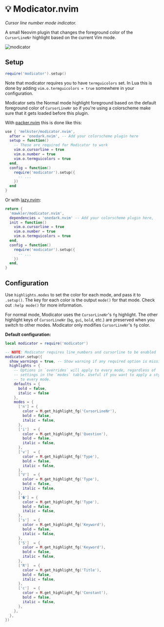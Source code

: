 # 💡 Modicator.nvim

_Cursor line number mode indicator._

A small Neovim plugin that changes the foreground color of the `CursorLineNr` highlight based on the current Vim mode.

![modicator](https://user-images.githubusercontent.com/15816726/194103616-5fb6d1d3-5049-43cd-83da-20ed0c207d42.gif)

## Setup

```lua
require('modicator').setup()
```

Note that modicator requires you to have `termguicolors` set. In Lua this is done by adding `vim.o.termguicolors = true` somewhere in your configuration.

Modicator sets the Normal mode highlight foreground based on the default foreground color of `CursorLineNr` so if you're using a colorscheme make sure that it gets loaded before this plugin.

With [packer.nvim](https://github.com/wbthomason/packer.nvim/) this is done like this:

```lua
use { 'melkster/modicator.nvim',
  after = 'onedark.nvim', -- Add your colorscheme plugin here
  setup = function()
    -- These are required for Modicator to work
    vim.o.cursorline = true
    vim.o.number = true
    vim.o.termguicolors = true
  end,
  config = function()
    require('modicator').setup({
      -- ...
    })
  end
}
```

Or with [lazy.nvim](https://github.com/folke/lazy.nvim/):
```lua
return {
  'mawkler/modicator.nvim',
  dependencies = 'onedark.nvim' -- Add your colorscheme plugin here,
  init = function()
    vim.o.cursorline = true
    vim.o.number = true
    vim.o.termguicolors = true
  end,
  config = function()
    require('modicator').setup({
      -- ...
    })
  end,
}
```

## Configuration

Use `highlights.modes` to set the color for each mode, and pass it to `.setup()`. The key for each color is the output `mode()` for that mode. Check out `:help mode()` for more information.

For normal mode, Modicator uses the `CursorLineNr`'s `fg` highlight. The other highlight keys of `CursorLineNr` (`bg`, `gui`, `bold`, etc.) are preserved when you switch to other modes. Modicator only modifies `CursorLineNr`'s `fg` color.

**Default configuration:**

```lua
local modicator = require('modicator')

-- NOTE: Modicator requires line_numbers and cursorline to be enabled
modicator.setup({
  show_warnings = true, -- Show warning if any required option is missing
  highlights = {
    -- Options in `overrides` will apply to every mode, regardless of
    -- settings in the `modes` table. Useful if you want to apply a style
    -- to every mode.
    defaults = {
      bold = false,
      italic = false
    },
    modes = {
      ['n'] = {
        color = M.get_highlight_fg('CursorLineNr'),
        bold = false,
        italic = false,
      },
      ['i']  = {
        color = M.get_highlight_fg('Question'),
        bold = false,
        italic = false,
      },
      ['v']  = {
        color = M.get_highlight_fg('Type'),
        bold = false,
        italic = false,
      },
      ['V']  = {
        color = M.get_highlight_fg('Type'),
        bold = false,
        italic = false,
      },
      ['�'] = {
        color = M.get_highlight_fg('Type'),
        bold = false,
        italic = false,
      },
      ['s']  = {
        color = M.get_highlight_fg('Keyword'),
        bold = false,
        italic = false,
      },
      ['S']  = {
        color = M.get_highlight_fg('Keyword'),
        bold = false,
        italic = false,
      },
      ['R']  = {
        color = M.get_highlight_fg('Title'),
        bold = false,
        italic = false,
      },
      ['c']  = {
        color = M.get_highlight_fg('Constant'),
        bold = false,
        italic = false,
      },
    },
  },
})
```
